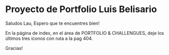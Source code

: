 # Proyecto de Portfolio Luis Belisario

Saludos Lau, Espero que te encuentres bien!

En la página de index, en el área de PORTFOLIO & CHALLENGUES,
deje los últimos tres íconos con ruta a la pag 404.

Gracias!
